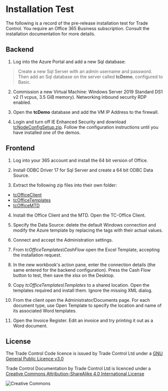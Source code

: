 # Installation Test

The following is a record of the pre-release installation test for Trade Control. You require an Office 365 Business subscription. Consult the installation documentation for more details.

## Backend

1. Log into the Azure Portal and add a new Sql database:

> Create a new Sql Server with an admin username and password.
Then add an Sql database on the server called **tcDemo**, configured to Basic.  

2. Commission a new Virtual Machine: Windows Server 2019 Standard DS1 v2 (1 vcpus, 3.5 GiB memory). Networking inbound security RDP enabled.

3. Open the **tcDemo** database and add the VM IP Address to the firewall.

4. Login and turn off IE Enhanced Security and download [tcNodeConfigSetup.zip](https://github.com/tradecontrol/tc-nodecore). Follow the configuration instructions until you have installed one of the demos. 

## Frontend

1. Log into your 365 account and install the 64 bit version of Office.

2. Install ODBC Driver 17 for Sql Server and create a 64 bit ODBC Data Source.
  
3. Extract the following zip files into their own folder: 

- [tcOfficeClient](../src/installation/tcOfficeClient.zip)
- [tcOfficeTemplates](../src/installation/tcOfficeTemplates.zip)
- [tcOfficeMTD](../src/installation/tcOfficeMTD.zip)

4. Install the Office Client and the MTD. Open the TC-Office Client.

5. Specify the Data Source: delete the default Windows connection and modify the Azure template by replacing the tags with their actual values.

6. Connect and accept the Administration settings.

7. From _tcOfficeTemplates\CashFlow_ open the Excel Template, accepting the installation request. 

8. In the new workbook's action pane, enter the connection details (the same entered for the backend configuration). Press the Cash Flow button to test, then save the xlsx on the Desktop.

9. Copy _tcOfficeTemplates\Templates_ to a shared location. Open the templates required and install them. Ignore the missing XML dialog.
 
10. From the client open the Administrator/Documents page. For each document type, use Open Template to specify the location and name of its associated Word templates.

11. Open the Invoice Register. Edit an invoice and try printing it out as a Word document.

## License

The Trade Control Code licence is issued by Trade Control Ltd under a [GNU General Public Licence v3.0](https://www.gnu.org/licenses/gpl-3.0.en.html) 

Trade Control Documentation by Trade Control Ltd is licenced under a [Creative Commons Attribution-ShareAlike 4.0 International License](http://creativecommons.org/licenses/by-sa/4.0/) 

![Creative Commons](https://i.creativecommons.org/l/by-sa/4.0/88x31.png) 



